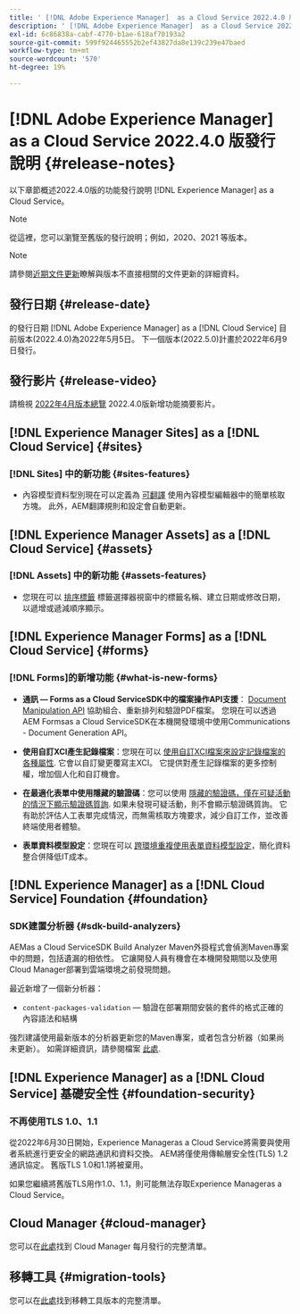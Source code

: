 ```yaml
---
title: ' [!DNL Adobe Experience Manager]  as a Cloud Service 2022.4.0 版發行說明。'
description: ' [!DNL Adobe Experience Manager]  as a Cloud Service 2022.4.0 版發行說明。'
exl-id: 6c86838a-cabf-4770-b1ae-618af70193a2
source-git-commit: 599f924465552b2ef43827da8e139c239e47baed
workflow-type: tm+mt
source-wordcount: '570'
ht-degree: 19%

---
```


# [!DNL Adobe Experience Manager] as a Cloud Service 2022.4.0 版發行說明 {#release-notes}

以下章節概述2022.4.0版的功能發行說明 [!DNL Experience Manager] as a Cloud Service。

>[!NOTE]
>
>從這裡，您可以瀏覽至舊版的發行說明；例如，2020、2021 等版本。

>[!NOTE]
>
>請參閱[近期文件更新](https://experienceleague.adobe.com/docs/experience-manager-release-information/aem-release-updates/doc-updates/documentation-updates.html)瞭解與版本不直接相關的文件更新的詳細資料。

## 發行日期 {#release-date}

的發行日期 [!DNL Adobe Experience Manager] as a [!DNL Cloud Service] 目前版本(2022.4.0)為2022年5月5日。
下一個版本(2022.5.0)計畫於2022年6月9日發行。

## 發行影片 {#release-video}

請檢視 [2022年4月版本總覽](https://video.tv.adobe.com/v/342612?quality=12) 2022.4.0版新增功能摘要影片。

## [!DNL Experience Manager Sites] as a [!DNL Cloud Service] {#sites}

### [!DNL Sites] 中的新功能 {#sites-features}

* 內容模型資料型別現在可以定義為 [可翻譯](/help/assets/content-fragments/content-fragments-models.md#properties) 使用內容模型編輯器中的簡單核取方塊。 此外，AEM翻譯規則和設定會自動更新。

## [!DNL Experience Manager Assets] as a [!DNL Cloud Service] {#assets}

### [!DNL Assets] 中的新功能 {#assets-features}

* 您現在可以 [排序標籤](/help/assets/organize-assets.md#use-tags-to-organize-assets) 標籤選擇器視窗中的標籤名稱、建立日期或修改日期，以遞增或遞減順序顯示。


## [!DNL Experience Manager Forms] as a [!DNL Cloud Service] {#forms}

### [!DNL Forms]的新增功能 {#what-is-new-forms}

* **通訊 — Forms as a Cloud ServiceSDK中的檔案操作API支援**： [Document Manipulation API](/help/forms/aem-forms-cloud-service-communications.md) 協助組合、重新排列和驗證PDF檔案。 您現在可以透過AEM Formsas a Cloud ServiceSDK在本機開發環境中使用Communications - Document Generation API。

* **使用自訂XCI產生記錄檔案**：您現在可以 [使用自訂XCI檔案來設定記錄檔案的各種屬性](/help/forms/generate-document-of-record-for-non-xfa-based-adaptive-forms.md#use-a-custom-xci-file). 它會以自訂變更覆寫主XCI。 它提供對產生記錄檔案的更多控制權，增加個人化和自訂機會。

* **在最適化表單中使用隱藏的驗證碼**：您可以使用 [隱藏的驗證碼，僅在可疑活動的情況下顯示驗證碼質詢](/help/forms/captcha-adaptive-forms.md). 如果未發現可疑活動，則不會顯示驗證碼質詢。 它有助於評估人工表單完成情況，而無需核取方塊要求，減少自訂工作，並改善終端使用者體驗。

* **表單資料模型設定**：您現在可以 [跨環境重複使用表單資料模型設定](/help/forms/create-form-data-models.md#runmode-specific-context-aware-config)，簡化資料整合併降低IT成本。


## [!DNL Experience Manager] as a [!DNL Cloud Service] Foundation {#foundation}

### SDK建置分析器 {#sdk-build-analyzers}

AEMas a Cloud ServiceSDK Build Analyzer Maven外掛程式會偵測Maven專案中的問題，包括遺漏的相依性。 它讓開發人員有機會在本機開發期間以及使用Cloud Manager部署到雲端環境之前發現問題。

最近新增了一個新分析器：

* `content-packages-validation`  — 驗證在部署期間安裝的套件的格式正確的內容語法和結構

強烈建議使用最新版本的分析器更新您的Maven專案，或者包含分析器（如果尚未更新）。 如需詳細資訊，請參閱檔案 [此處](https://experienceleague.adobe.com/docs/experience-manager-core-components/using/developing/archetype/build-analyzer-maven-plugin.html).

## [!DNL Experience Manager] as a [!DNL Cloud Service] 基礎安全性 {#foundation-security}

### 不再使用TLS 1.0、1.1

從2022年6月30日開始，Experience Manageras a Cloud Service將需要與使用者系統進行更安全的網路通訊和資料交換。 AEM將僅使用傳輸層安全性(TLS) 1.2通訊協定。 舊版TLS 1.0和1.1將被棄用。

如果您繼續將舊版TLS用作1.0、1.1，則可能無法存取Experience Manageras a Cloud Service。

## Cloud Manager {#cloud-manager}

您可以在[此處](/help/implementing/cloud-manager/release-notes/current.md)找到 Cloud Manager 每月發行的完整清單。

## 移轉工具 {#migration-tools}

您可以在[此處](/help/journey-migration/release-notes/release-notes-migration-tools-current.md)找到移轉工具版本的完整清單。

